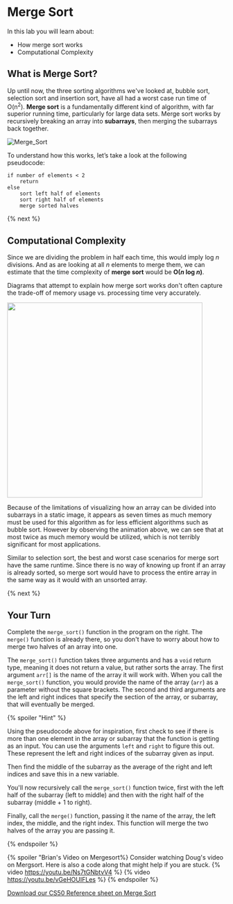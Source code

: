 # Merge Sort

In this lab you will learn about:

- How merge sort works
- Computational Complexity

## What is Merge Sort?

Up until now, the three sorting algorithms we've looked at, bubble sort, selection sort and insertion sort, have all had a worst case run time of O(n<sup>2</sup>). **Merge sort** is a fundamentally different kind of algorithm, with far superior running time, particularly for large data sets. Merge sort works by recursively breaking an array into **subarrays**, then merging the subarrays back together.

![Merge_Sort](https://raw.githubusercontent.com/cs50nestm/cs50labs/2019/mergesort/merge_sort.gif)

To understand how this works, let’s take a look at the following pseudocode:

```
if number of elements < 2
    return
else
    sort left half of elements
    sort right half of elements
    merge sorted halves
```

{% next %}

## Computational Complexity

Since we are dividing the problem in half each time, this would imply log *n* divisions. And as are looking at all *n* elements to merge them, we can estimate that the time complexity of **merge sort** would be **O(*n* log *n*)**.

Diagrams that attempt to explain how merge sort works don't often capture the trade-off of memory usage vs. processing time very accurately.

<img src="https://upload.wikimedia.org/wikipedia/commons/e/e6/Merge_sort_algorithm_diagram.svg" width="450px">

Because of the limitations of visualizing how an array can be divided into subarrays in a static image, it appears as seven times as much memory must be used for this algorithm as for less efficient algorithms such as bubble sort. However by observing the animation above, we can see that at most twice as much memory would be utilized, which is not terribly significant for most applications.

Similar to selection sort, the best and worst case scenarios for merge sort have the same runtime. Since there is no way of knowing up front if an array is already sorted, so merge sort would have to process the entire array in the same way as it would with an unsorted array.

{% next %}

## Your Turn

Complete the `merge_sort()` function in the program on the right. The `merge()` function is already there, so you don't have to worry about how to merge two halves of an array into one.

The `merge_sort()` function takes three arguments and has a `void` return type, meaning it does not return a value, but rather sorts the array. The first argument `arr[]` is the name of the array it will work with. When you call the `merge_sort()` function, you would provide the name of the array (`arr`) as a parameter without the square brackets. The second and third arguments are the left and right indices that specify the section of the array, or subarray, that will eventually be merged.

{% spoiler "Hint" %}

Using the pseudocode above for inspiration, first check to see if there is more than one element in the array or subarray that the function is getting as an input. You can use the arguments `left` and `right` to figure this out. These represent the left and right indices of the subarray given as input.

Then find the middle of the subarray as the average of the right and left indices and save this in a new variable.

You'll now recursively call the `merge_sort()` function twice, first with the left half of the subarray (left to middle) and then with the right half of the subarray (middle + 1 to right).

Finally, call the `merge()` function, passing it the name of the array, the left index, the middle, and the right index. This function will merge the two halves of the array you are passing it.

{% endspoiler %}

{% spoiler "Brian's Video on Mergesort%}
Consider watching Doug's video on Mergsort.  Here is also a code along that might help if you are stuck.
{% video https://youtu.be/Ns7tGNbtvV4 %}
{% video https://youtu.be/vGeHOUIFLes %}
{% endspoiler %}

[Download our CS50 Reference sheet on Merge Sort](https://cs50.harvard.edu/ap/2020/assets/pdfs/merge_sort.pdf)
